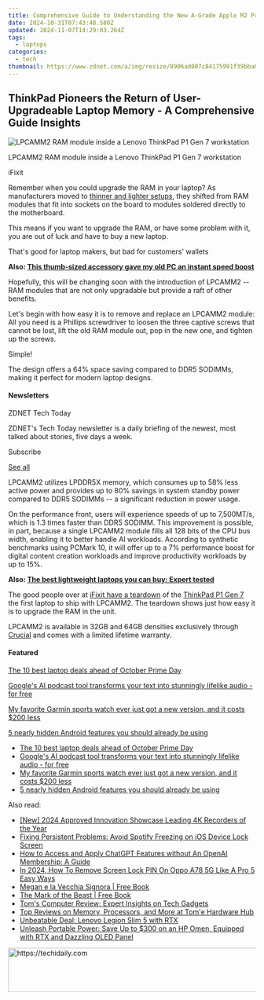 ```yaml
---
title: Comprehensive Guide to Understanding the New A-Grade Apple M2 Processor - Insights From ZDNet
date: 2024-10-31T07:43:48.580Z
updated: 2024-11-07T14:29:03.264Z
tags:
  - laptops
categories:
  - tech
thumbnail: https://www.zdnet.com/a/img/resize/8906ad007c84175991f39bba0b3bb092bdd81abe/2022/10/17/b125c993-a997-41ea-85a4-ead51b08fb24/apple-wwdc22-m2-chip-hero-220606-big-jpg-medium-2x.jpg?auto=webp&fit=crop&frame=1&height=172&width=306
---
```


## ThinkPad Pioneers the Return of User-Upgradeable Laptop Memory - A Comprehensive Guide  Insights

![LPCAMM2 RAM module inside a Lenovo ThinkPad P1 Gen 7 workstation](https://www.zdnet.com/a/img/resize/630cea1ee332a73c96db07b49f5ec49f3dd10d30/2024/05/07/7bb4a8a4-d6ae-45e1-9197-cedbdaebdcb1/lpcamm2.jpg?auto=webp&width=1280)

LPCAMM2 RAM module inside a Lenovo ThinkPad P1 Gen 7 workstation

iFixit

Remember when you could upgrade the RAM in your laptop? As manufacturers moved to [thinner and lighter setups](https://www.zdnet.com/article/best-lightweight-laptops/), they shifted from RAM modules that fit into sockets on the board to modules soldered directly to the motherboard.

This means if you want to upgrade the RAM, or have some problem with it, you are out of luck and have to buy a new laptop. 

That's good for laptop makers, but bad for customers' wallets

**Also: [This thumb-sized accessory gave my old PC an instant speed boost](https://www.zdnet.com/article/this-thumb-sized-accessory-gave-my-old-pc-an-instant-speed-boost/)**

Hopefully, this will be changing soon with the introduction of LPCAMM2 -- RAM modules that are not only upgradable but provide a raft of other benefits.

Let's begin with how easy it is to remove and replace an LPCAMM2 module: All you need is a Phillips screwdriver to loosen the three captive screws that cannot be lost, lift the old RAM module out, pop in the new one, and tighten up the screws.

Simple!

The design offers a 64% space saving compared to DDR5 SODIMMs, making it perfect for modern laptop designs.

#### Newsletters

ZDNET Tech Today

ZDNET's Tech Today newsletter is a daily briefing of the newest, most talked about stories, five days a week.

 Subscribe

[See all](https://www.zdnet.com/newsletters/)

LPCAMM2 utilizes LPDDR5X memory, which consumes up to 58% less active power and provides up to 80% savings in system standby power compared to DDR5 SODIMMs -- a significant reduction in power usage.

On the performance front, users will experience speeds of up to 7,500MT/s, which is 1.3 times faster than DDR5 SODIMM. This improvement is possible, in part, because a single LPCAMM2 module fills all 128 bits of the CPU bus width, enabling it to better handle AI workloads. According to synthetic benchmarks using PCMark 10, it will offer up to a 7% performance boost for digital content creation workloads and improve productivity workloads by up to 15%.

**Also: [The best lightweight laptops you can buy: Expert tested](https://www.zdnet.com/article/best-lightweight-laptops/)**

The good people over at [iFixit have a teardown](https://www.ifixit.com/Guide/Lenovo+ThinkPad+P1+Gen+7+LPCAMM2+Memory+Replacement/172267) of the [ThinkPad P1 Gen 7](https://buy.geni.us/Proxy.ashx?TSID=368250&GR%5FURL=https%3A%2F%2Fwww.amazon.com%2FLenovo-ThinkPad-500nits-Backlit-Fingerprint%2Fdp%2FB0D8R8NJQZ%2F%3Ftag%3Dzd-buy-button-20%26ascsubtag%3D%5F%5FCOM%5FCLICK%5FID%5F%5F%7Cba629643-0e4d-463e-b85a-6e5fab2832db%7Cdtp&dtb=1) the first laptop to ship with LPCAMM2\. The teardown shows just how easy it is to upgrade the RAM in the unit. 

LPCAMM2 is available in 32GB and 64GB densities exclusively through [Crucial](https://www.crucial.com/memory/ddr5/ct64g75c2lp5xg) and comes with a limited lifetime warranty.

#### Featured

[The 10 best laptop deals ahead of October Prime Day](https://www.zdnet.com/article/best-early-prime-day-laptop-deals-2024/ "The 10 best laptop deals ahead of October Prime Day")

[Google's AI podcast tool transforms your text into stunningly lifelike audio - for free](https://www.zdnet.com/article/googles-ai-podcast-tool-transforms-your-text-into-stunningly-lifelike-audio-for-free/ "Google's AI podcast tool transforms your text into stunningly lifelike audio - for free")

[My favorite Garmin sports watch ever just got a new version, and it costs $200 less](https://www.zdnet.com/article/my-favorite-garmin-sports-watch-ever-just-got-a-new-version-and-it-costs-200-less/ "My favorite Garmin sports watch ever just got a new version, and it costs $200 less")

[5 nearly hidden Android features you should already be using](https://www.zdnet.com/article/5-nearly-hidden-android-features-you-should-already-be-using/ "5 nearly hidden Android features you should already be using")

* [The 10 best laptop deals ahead of October Prime Day](https://www.zdnet.com/article/best-early-prime-day-laptop-deals-2024/ "The 10 best laptop deals ahead of October Prime Day")
* [Google's AI podcast tool transforms your text into stunningly lifelike audio - for free](https://www.zdnet.com/article/googles-ai-podcast-tool-transforms-your-text-into-stunningly-lifelike-audio-for-free/ "Google's AI podcast tool transforms your text into stunningly lifelike audio - for free")
* [My favorite Garmin sports watch ever just got a new version, and it costs $200 less](https://www.zdnet.com/article/my-favorite-garmin-sports-watch-ever-just-got-a-new-version-and-it-costs-200-less/ "My favorite Garmin sports watch ever just got a new version, and it costs $200 less")
* [5 nearly hidden Android features you should already be using](https://www.zdnet.com/article/5-nearly-hidden-android-features-you-should-already-be-using/ "5 nearly hidden Android features you should already be using")

<ins class="adsbygoogle"
     style="display:block"
     data-ad-format="autorelaxed"
     data-ad-client="ca-pub-7571918770474297"
     data-ad-slot="1223367746"></ins>

<ins class="adsbygoogle"
     style="display:block"
     data-ad-client="ca-pub-7571918770474297"
     data-ad-slot="8358498916"
     data-ad-format="auto"
     data-full-width-responsive="true"></ins>

<span class="atpl-alsoreadstyle">Also read:</span>
<div><ul>
<li><a href="https://desktop-recording.techidaily.com/new-2024-approved-innovation-showcase-leading-4k-recorders-of-the-year/"><u>[New] 2024 Approved Innovation Showcase Leading 4K Recorders of the Year</u></a></li>
<li><a href="https://fox-that.techidaily.com/fixing-persistent-problems-avoid-spotify-freezing-on-ios-device-lock-screen/"><u>Fixing Persistent Problems: Avoid Spotify Freezing on iOS Device Lock Screen</u></a></li>
<li><a href="https://tech-revival.techidaily.com/how-to-access-and-apply-chatgpt-features-without-an-openai-membership-a-guide/"><u>How to Access and Apply ChatGPT Features without An OpenAI Membership: A Guide</u></a></li>
<li><a href="https://easy-unlock-android.techidaily.com/in-2024-how-to-remove-screen-lock-pin-on-oppo-a78-5g-like-a-pro-5-easy-ways-by-drfone-android/"><u>In 2024, How To Remove Screen Lock PIN On Oppo A78 5G Like A Pro 5 Easy Ways</u></a></li>
<li><a href="https://novels-ebooks.techidaily.com/210063784-9781071550243-megan-e-la-vecchia-signora/"><u>Megan e la Vecchia Signora | Free Book</u></a></li>
<li><a href="https://novels-ebooks.techidaily.com/1128034-9781609258511-the-mark-of-the-beast/"><u>The Mark of the Beast | Free Book</u></a></li>
<li><a href="https://hardware-reviews.techidaily.com/toms-computer-review-expert-insights-on-tech-gadgets/"><u>Tom's Computer Review: Expert Insights on Tech Gadgets</u></a></li>
<li><a href="https://hardware-reviews.techidaily.com/top-reviews-on-memory-processors-and-more-at-tome-hardware-hub/"><u>Top Reviews on Memory, Processors, and More at Tom'e Hardware Hub</u></a></li>
<li><a href="https://hardware-reviews.techidaily.com/unbeatable-deal-lenovo-legion-slim-5-with-rtx/"><u>Unbeatable Deal: Lenovo Legion Slim 5 with RTX</u></a></li>
<li><a href="https://hardware-reviews.techidaily.com/unleash-portable-power-save-up-to-300-on-an-hp-omen-equipped-with-rtx-and-dazzling-oled-panel/"><u>Unleash Portable Power: Save Up to $300 on an HP Omen, Equipped with RTX and Dazzling OLED Panel</u></a></li>
</ul></div>

<!-- affiliate ads begin -->
<a href="https://zebaoaffiliateprogram.pxf.io/c/5597632/2137972/21526" target="_top" id="2137972">
  <img src="//a.impactradius-go.com/display-ad/21526-2137972" border="0" alt="https://techidaily.com" width="728" height="90"/>
</a>
<img height="0" width="0" src="https://zebaoaffiliateprogram.pxf.io/i/5597632/2137972/21526" style="position:absolute;visibility:hidden;" border="0" />
<!-- affiliate ads end -->

